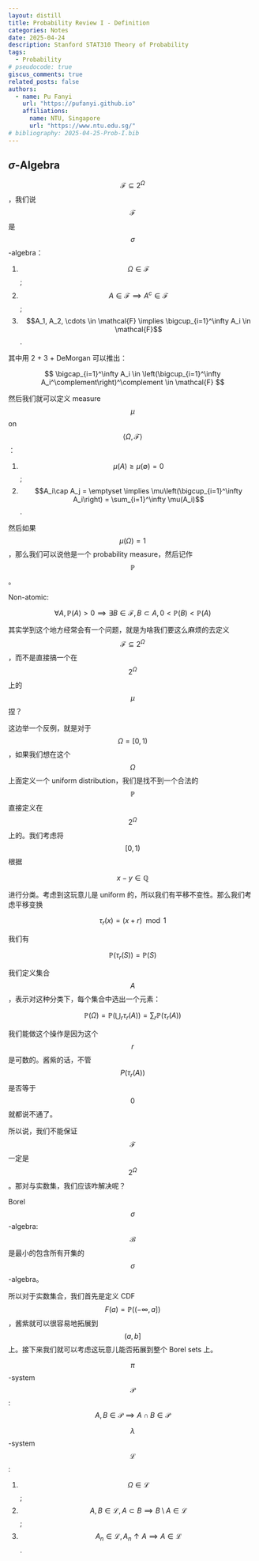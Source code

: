 ```yaml
---
layout: distill
title: Probability Review I - Definition
categories: Notes
date: 2025-04-24
description: Stanford STAT310 Theory of Probability
tags:
  - Probability
# pseudocode: true
giscus_comments: true
related_posts: false
authors:
  - name: Pu Fanyi
    url: "https://pufanyi.github.io"
    affiliations:
      name: NTU, Singapore
      url: "https://www.ntu.edu.sg/"
# bibliography: 2025-04-25-Prob-I.bib
---
```


## $\sigma$-Algebra

$$\mathcal{F}\subseteq 2^\Omega$$，我们说 $$\mathcal{F}$$ 是 $$\sigma$$-algebra：

1. $$\Omega \in \mathcal{F}$$;
2. $$A\in \mathcal{F} \implies A^c \in \mathcal{F}$$;
3. $$A_1, A_2, \cdots \in \mathcal{F} \implies \bigcup_{i=1}^\infty A_i \in \mathcal{F}$$.

其中用 2 + 3 + DeMorgan 可以推出：

$$
\bigcap_{i=1}^\infty A_i \in \left(\bigcup_{i=1}^\infty A_i^\complement\right)^\complement \in \mathcal{F}
$$

然后我们就可以定义 measure $$\mu$$ on $$\left<\Omega, \mathcal{F}\right>$$：

1. $$\mu(A)\geq\mu(\emptyset)=0$$;
2. $$A_i\cap A_j = \emptyset \implies \mu\left(\bigcup_{i=1}^\infty A_i\right) = \sum_{i=1}^\infty \mu(A_i)$$.

然后如果 $$\mu(\Omega)=1$$，那么我们可以说他是一个 probability measure，然后记作 $$\mathbb{P}$$。

Non-atomic:

$$
\forall A, \mathbb{P}(A)>0\implies \exists B\in \mathcal{F}, B\subset A, 0<\mathbb{P}(B)<\mathbb{P}(A)
$$

其实学到这个地方经常会有一个问题，就是为啥我们要这么麻烦的去定义 $$\mathcal{F}\subseteq 2^\Omega$$，而不是直接搞一个在 $$2^\Omega$$ 上的 $$\mu$$ 捏？

这边举一个反例，就是对于 $$\Omega = [0, 1)$$，如果我们想在这个 $$\Omega$$ 上面定义一个 uniform distribution，我们是找不到一个合法的 $$\mathbb{P}$$ 直接定义在 $$2^\Omega$$ 上的。我们考虑将 $$[0, 1)$$ 根据

$$
x - y \in \mathbb{Q}
$$

进行分类。考虑到这玩意儿是 uniform 的，所以我们有平移不变性。那么我们考虑平移变换

$$
\tau_r(x) = (x + r) \mod 1
$$

我们有

$$
\mathbb{P}(\tau_r(S)) = \mathbb{P}(S)
$$

我们定义集合 $$A$$，表示对这种分类下，每个集合中选出一个元素：

$$
\mathbb{P}(\Omega) = \mathbb{P}\left(\bigcup_{r} \tau_r(A)\right) = \sum_{r} \mathbb{P}(\tau_r(A))
$$

我们能做这个操作是因为这个 $$r$$ 是可数的。酱紫的话，不管 $$P(\tau_r(A))$$ 是否等于 $$0$$ 就都说不通了。

所以说，我们不能保证 $$\mathcal{F}$$ 一定是 $$2^\Omega$$。那对与实数集，我们应该咋解决呢？

Borel $$\sigma$$-algebra: $$\mathcal{B}$$ 是最小的包含所有开集的 $$\sigma$$-algebra。

所以对于实数集合，我们首先是定义 CDF $$F(a) = \mathbb{P}((-\infty, a])$$，酱紫就可以很容易地拓展到 $$(a, b]$$ 上。接下来我们就可以考虑这玩意儿能否拓展到整个 Borel sets 上。

$$\pi$$-system $$\mathcal{P}$$: $$A, B\in \mathcal{P}\implies A\cap B\in \mathcal{P}$$

$$\lambda$$-system $$\mathcal{L}$$:

1. $$\Omega \in \mathcal{L}$$;
2. $$A, B\in \mathcal{L}, A\subset B\implies B\setminus A\in \mathcal{L}$$;
3. $$A_n\in \mathcal{L}, A_n\uparrow A\implies A\in \mathcal{L}$$.
